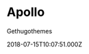 ---
title: Apollo
github: https://github.com/gethugothemes/apollo-hugo
demo: https://demo.gethugothemes.com/apollo/site/
author: Gethugothemes
ssg:
  - Hugo
cms:
  - Forestry
css:
  - Bootstrap
category:
  - Blog
date: 2018-07-15T10:07:51.000Z
description: >-
  Apollo is a minimal personal blog template powered by Hugo. This theme is 100%
  mobile responsive.
draft: true
publish_date: '2021-02-06T06:55:25Z'
update_date: '2022-10-18T10:34:16Z'
github_star: 10
github_fork: 6
---